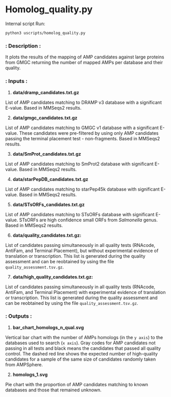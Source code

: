 # Homolog_quality.py

Internal script
Run:

```
python3 uscripts/homolog_quality.py
```

### : Description :

It plots the results of the mapping of AMP candidates against large proteins from GMGC
returning the number of mapped AMPs per database and their quality.


### : Inputs :


1. **data/dramp_candidates.txt.gz**

List of AMP candidates matching to DRAMP v3 database with a significant E-value.
Based in MMSeqs2 results.

2. **data/gmgc_candidates.txt.gz**

List of AMP candidates matching to GMGC v1 database with a significant E-value.
These candidates were pre-filtered by using only AMP candidates passing the
terminal placement test - non-fragments.
Based in MMSeqs2 results.

3. **data/SmProt_candidates.txt.gz**

List of AMP candidates matching to SmProt2 database with significant E-value.
Based in MMSeqs2 results.

4. **data/starPepDB_candidates.txt.gz**

List of AMP candidates matching to starPep45k database with significant E-value.
Based in MMSeqs2 results.

5. **data/STsORFs_candidates.txt.gz**

List of AMP candidates matching to STsORFs database with significant E-value.
STsORFs are high confidence small ORFs from *Salmonella* genus.
Based in MMSeqs2 results.

6. **data/quality_candidates.txt.gz:**

List of candidates passing simultaneously in all quality tests (RNAcode, AntiFam, and
Terminal Placement), but without experimental evidence of translation or transcription.
This list is generated during the quality assessment and can be reobtained by using
the file `quality_assessment.tsv.gz`.

7. **data/high_quality_candidates.txt.gz:**

List of candidates passing simultaneously in all quality tests (RNAcode, AntiFam, and
Terminal Placement) with experimental evidence of translation or transcription.
This list is generated during the quality assessment and can be reobtained by using
the file `quality_assessment.tsv.gz`.


### : Outputs :

1. **bar_chart_homologs_n_qual.svg**

Vertical bar chart with the number of AMPs homologs (in the `y axis`) to the databases
used to search (`x axis`). Gray codes for AMP candidates not passing in all tests and
black means the candidates that passed all quality control. The dashed red line shows
the expected number of high-quality candidates for a sample of the same size of candidates
randomly taken from AMPSphere.

2. **homologs_1.svg**

Pie chart with the proportion of AMP candidates matching to known databases and those
that remained unknown.


